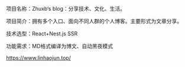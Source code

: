 项目名称：Zhuxb‘s blog：分享技术、文化、生活。

项目简介：拥有多个入口、面向不同人群的个人博客。主要形式为文章分享。

技术选型：React+Nest.js SSR 

功能需求：MD格式编译为博文、自动黑夜模式

https://www.linhaojun.top/